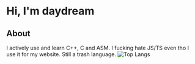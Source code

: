<!--
**lqjx/lqjx** is a ✨ _special_ ✨ repository because its `README.md` (this file) appears on your GitHub profile.

Here are some ideas to get you started:

- 🔭 I’m currently working on ...
- 🌱 I’m currently learning ...
- 👯 I’m looking to collaborate on ...
- 🤔 I’m looking for help with ...
- 💬 Ask me about ...
- 📫 How to reach me: ...
- 😄 Pronouns: ...
- ⚡ Fun fact: ...
-->
# Hi, I'm daydream

## About
I actively use and learn C++, C and ASM. I fucking hate JS/TS even tho I use it for my website. Still a trash language.
![Top Langs](https://github-readme-stats.vercel.app/api/top-langs/?username=lqjx&layout=compact)
